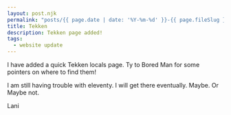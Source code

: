 ```yaml
---
layout: post.njk
permalink: "posts/{{ page.date | date: '%Y-%m-%d' }}-{{ page.fileSlug }}.html"
title: Tekken
description: Tekken page added!
tags:
  - website update
---
```

I have added a quick Tekken locals page. Ty to Bored Man for some pointers on where to find them!

I am still having trouble with eleventy. I will get there eventually. Maybe. Or Maybe not.

Lani
